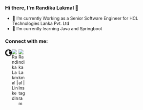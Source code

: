 ### Hi there, I'm Randika Lakmal 👋

<!-- ## I'm a Husband, Father, Developer, and Teacher!! -->

- 🔭 I’m currently Working as a Senior Software Engineer for HCL Technologies Lanka Pvt. Ltd
- 🌱 I’m currently learning Java and Springboot

### Connect with me:

[<img align="left" alt="randikalakmal.com" width="22px" src="https://raw.githubusercontent.com/iconic/open-iconic/master/svg/globe.svg" />][website]
[<img align="left" alt="Randika Lakmal | LinkedIn" width="22px" src="https://cdn.jsdelivr.net/npm/simple-icons@v3/icons/linkedin.svg" />][linkedin]
[<img align="left" alt="Randika Lakmal | Instagram" width="22px" src="https://cdn.jsdelivr.net/npm/simple-icons@v3/icons/instagram.svg" />][instagram]

## <br />

[website]: https://www.randikalakmal.com
[instagram]: https://www.instagram.com/randika_lakmal93/
[linkedin]: https://www.linkedin.com/in/randika-abeyrathna

<!--
**Randika-Lakmal-Abeyrathna/Randika-Lakmal-Abeyrathna** is a ✨ _special_ ✨ repository because its `README.md` (this file) appears on your GitHub profile.

Here are some ideas to get you started:

- 🔭 I’m currently working on ...
- 🌱 I’m currently learning ...
- 👯 I’m looking to collaborate on ...
- 🤔 I’m looking for help with ...
- 💬 Ask me about ...
- 📫 How to reach me: ...
- 😄 Pronouns: ...
- ⚡ Fun fact: ...
-->
